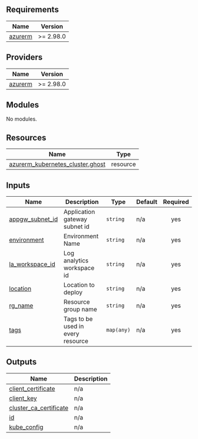 ## Requirements

| Name | Version |
|------|---------|
| <a name="requirement_azurerm"></a> [azurerm](#requirement\_azurerm) | >= 2.98.0 |

## Providers

| Name | Version |
|------|---------|
| <a name="provider_azurerm"></a> [azurerm](#provider\_azurerm) | >= 2.98.0 |

## Modules

No modules.

## Resources

| Name | Type |
|------|------|
| [azurerm_kubernetes_cluster.ghost](https://registry.terraform.io/providers/hashicorp/azurerm/latest/docs/resources/kubernetes_cluster) | resource |

## Inputs

| Name | Description | Type | Default | Required |
|------|-------------|------|---------|:--------:|
| <a name="input_appgw_subnet_id"></a> [appgw\_subnet\_id](#input\_appgw\_subnet\_id) | Application gateway subnet id | `string` | n/a | yes |
| <a name="input_environment"></a> [environment](#input\_environment) | Environment Name | `string` | n/a | yes |
| <a name="input_la_workspace_id"></a> [la\_workspace\_id](#input\_la\_workspace\_id) | Log analytics workspace id | `string` | n/a | yes |
| <a name="input_location"></a> [location](#input\_location) | Location to deploy | `string` | n/a | yes |
| <a name="input_rg_name"></a> [rg\_name](#input\_rg\_name) | Resource group name | `string` | n/a | yes |
| <a name="input_tags"></a> [tags](#input\_tags) | Tags to be used in every resource | `map(any)` | n/a | yes |

## Outputs

| Name | Description |
|------|-------------|
| <a name="output_client_certificate"></a> [client\_certificate](#output\_client\_certificate) | n/a |
| <a name="output_client_key"></a> [client\_key](#output\_client\_key) | n/a |
| <a name="output_cluster_ca_certificate"></a> [cluster\_ca\_certificate](#output\_cluster\_ca\_certificate) | n/a |
| <a name="output_id"></a> [id](#output\_id) | n/a |
| <a name="output_kube_config"></a> [kube\_config](#output\_kube\_config) | n/a |
